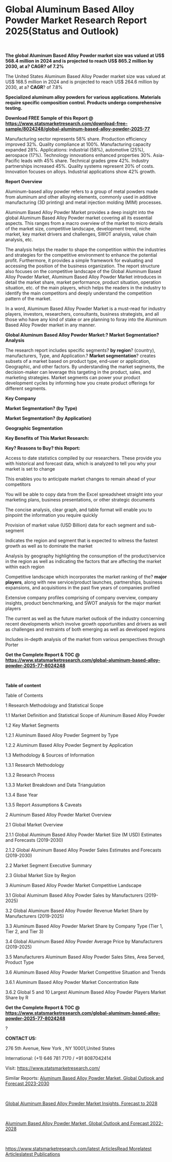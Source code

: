 <h1>Global Aluminum Based Alloy Powder Market Research Report 2025(Status and Outlook)</h1><br/><p><strong>The global Aluminum Based Alloy Powder market size was valued at US$ 568.4 million in 2024 and is projected to reach US$ 865.2 million by 2030, at a? <strong>CAGR</strong>? of 7.2%</strong></p>
 
 
 
 <p>The United States Aluminum Based Alloy Powder market size was valued at US$ 168.5 million in 2024 and is projected to reach US$ 264.6 million by 2030, at a? <strong><strong>CAGR</strong></strong>? of 7.8%</p>
 
 
 
 <p><strong>Specialized aluminum alloy powders for various applications. Materials require specific composition control. Products undergo comprehensive testing.</strong></p>
 
 
 
 <p><strong>Download FREE Sample of this Report @ <a href="https://www.statsmarketresearch.com/download-free-sample/8024248/global-aluminum-based-alloy-powder-2025-77">https://www.statsmarketresearch.com/download-free-sample/8024248/global-aluminum-based-alloy-powder-2025-77</a></strong></p>
 
 
 
 <p>Manufacturing sector represents 58% share. Production efficiency improved 32%. Quality compliance at 100%. Manufacturing capacity expanded 28%. Applications: industrial (58%), automotive (25%), aerospace (17%). Technology innovations enhanced properties 30%. Asia-Pacific leads with 45% share. Technical grades grew 42%. Industry partnerships increased 45%. Quality systems represent 20% of costs. Innovation focuses on alloys. Industrial applications show 42% growth.</p>
 
 
 
 <p><strong>Report Overview</strong></p>
 
 
 
 <p>Aluminum-based alloy powder refers to a group of metal powders made from aluminum and other alloying elements, commonly used in additive manufacturing (3D printing) and metal injection molding (MIM) processes.</p>
 
 
 
 <p>Aluminum Based Alloy Powder Market provides a deep insight into the global Aluminum Based Alloy Powder market covering all its essential aspects. This ranges from a macro overview of the market to micro details of the market size, competitive landscape, development trend, niche market, key market drivers and challenges, SWOT analysis, value chain analysis, etc.</p>
 
 
 
 <p>The analysis helps the reader to shape the competition within the industries and strategies for the competitive environment to enhance the potential profit. Furthermore, it provides a simple framework for evaluating and accessing the position of the business organization. The report structure also focuses on the competitive landscape of the Global Aluminum Based Alloy Powder Market, Aluminum Based Alloy Powder Market introduces in detail the market share, market performance, product situation, operation situation, etc. of the main players, which helps the readers in the industry to identify the main competitors and deeply understand the competition pattern of the market.</p>
 
 
 
 <p>In a word, Aluminum Based Alloy Powder Market is a must-read for industry players, investors, researchers, consultants, business strategists, and all those who have any kind of stake or are planning to foray into the Aluminum Based Alloy Powder market in any manner.</p>
 
 
 
 <p><strong>Global Aluminum Based Alloy Powder Market:? Market Segmentation? Analysis</strong></p>
 
 
 
 <p>The research report includes specific segments? <strong>by region</strong>? (country), manufacturers, Type, and Application.? <strong>Market segmentation</strong>? creates subsets of a market based on product type, end-user or application, Geographic, and other factors. By understanding the market segments, the decision-maker can leverage this targeting in the product, sales, and marketing strategies. Market segments can power your product development cycles by informing how you create product offerings for different segments.</p>
 
 
 
 <p><strong>Key Company</strong></p>
 
 
 
 <p><strong>Market Segmentation? (by Type)</strong></p>
 
 
 
 <p><strong>Market Segmentation? (<strong>by Application</strong>)</strong></p>
 
 
 
 <p><strong>Geographic Segmentation</strong></p>
 
 
 
 <p><strong>Key Benefits of This Market Research:</strong></p>
 
 
 
 <p><strong>Key? <strong>Reasons to Buy</strong>? this Report:</strong></p>
 
 
 
 <p>Access to date statistics compiled by our researchers. These provide you with historical and forecast data, which is analyzed to tell you why your market is set to change</p>
 
 
 
 <p>This enables you to anticipate market changes to remain ahead of your competitors</p>
 
 
 
 <p>You will be able to copy data from the Excel spreadsheet straight into your marketing plans, business presentations, or other strategic documents</p>
 
 
 
 <p>The concise analysis, clear graph, and table format will enable you to pinpoint the information you require quickly</p>
 
 
 
 <p>Provision of market value (USD Billion) data for each segment and sub-segment</p>
 
 
 
 <p>Indicates the region and segment that is expected to witness the fastest growth as well as to dominate the market</p>
 
 
 
 <p>Analysis by geography highlighting the consumption of the product/service in the region as well as indicating the factors that are affecting the market within each region</p>
 
 
 
 <p>Competitive landscape which incorporates the market ranking of the? <strong><strong>major players</strong></strong>, along with new service/product launches, partnerships, business expansions, and acquisitions in the past five years of companies profiled</p>
 
 
 
 <p>Extensive company profiles comprising of company overview, company insights, product benchmarking, and SWOT analysis for the major market players</p>
 
 
 
 <p>The current as well as the future market outlook of the industry concerning recent developments which involve growth opportunities and drivers as well as challenges and restraints of both emerging as well as developed regions</p>
 
 
 
 <p>Includes in-depth analysis of the market from various perspectives through Porter</p>
 
 
 
 <div><b>Get the Complete Report & TOC @ <a href="https://www.statsmarketresearch.com/global-aluminum-based-alloy-powder-2025-77-8024248">https://www.statsmarketresearch.com/global-aluminum-based-alloy-powder-2025-77-8024248</a></b></div>
 
 
 
 <p><br />
 
 <b>Table of content</b></p>
 
 
 
 <p>Table of Contents<br />
 
 1 Research Methodology and Statistical Scope<br />
 
 1.1 Market Definition and Statistical Scope of Aluminum Based Alloy Powder<br />
 
 1.2 Key Market Segments<br />
 
 1.2.1 Aluminum Based Alloy Powder Segment by Type<br />
 
 1.2.2 Aluminum Based Alloy Powder Segment by Application<br />
 
 1.3 Methodology & Sources of Information<br />
 
 1.3.1 Research Methodology<br />
 
 1.3.2 Research Process<br />
 
 1.3.3 Market Breakdown and Data Triangulation<br />
 
 1.3.4 Base Year<br />
 
 1.3.5 Report Assumptions & Caveats<br />
 
 2 Aluminum Based Alloy Powder Market Overview<br />
 
 2.1 Global Market Overview<br />
 
 2.1.1 Global Aluminum Based Alloy Powder Market Size (M USD) Estimates and Forecasts (2019-2030)<br />
 
 2.1.2 Global Aluminum Based Alloy Powder Sales Estimates and Forecasts (2019-2030)<br />
 
 2.2 Market Segment Executive Summary<br />
 
 2.3 Global Market Size by Region<br />
 
 3 Aluminum Based Alloy Powder Market Competitive Landscape<br />
 
 3.1 Global Aluminum Based Alloy Powder Sales by Manufacturers (2019-2025)<br />
 
 3.2 Global Aluminum Based Alloy Powder Revenue Market Share by Manufacturers (2019-2025)<br />
 
 3.3 Aluminum Based Alloy Powder Market Share by Company Type (Tier 1, Tier 2, and Tier 3)<br />
 
 3.4 Global Aluminum Based Alloy Powder Average Price by Manufacturers (2019-2025)<br />
 
 3.5 Manufacturers Aluminum Based Alloy Powder Sales Sites, Area Served, Product Type<br />
 
 3.6 Aluminum Based Alloy Powder Market Competitive Situation and Trends<br />
 
 3.6.1 Aluminum Based Alloy Powder Market Concentration Rate<br />
 
 3.6.2 Global 5 and 10 Largest Aluminum Based Alloy Powder Players Market Share by R</p>
 
 
 
 <div><b>Get the Complete Report & TOC @ <a href="https://www.statsmarketresearch.com/global-aluminum-based-alloy-powder-2025-77-8024248">https://www.statsmarketresearch.com/global-aluminum-based-alloy-powder-2025-77-8024248</a></b></div>
 
 
 
 <p>? </p>
 
 
 
 <p><b>CONTACT US:</b><br />
 
 276 5th Avenue, New York , NY 10001,United States<br />
 
 International: (+1) 646 781 7170 / +91 8087042414<br />
 
 Visit: <a href="https://www.statsmarketresearch.com/">https://www.statsmarketresearch.com/</a><br />
 
 Similar Reports: <a href="https://www.statsmarketresearch.com/global-aluminum-based-alloy-powder-2025-77-8024248">Aluminum Based Alloy Powder Market, Global Outlook and Forecast 2023-2030</a><br />
 
 <br />
 
 <a href="https://www.statsmarketresearch.com/global-aluminum-based-alloy-powder-2025-77-8024248">Global Aluminum Based Alloy Powder Market Insights, Forecast to 2028</a><br />
 
 <br />
 
 <a href="https://www.statsmarketresearch.com/global-aluminum-based-alloy-powder-2025-77-8024248">Aluminum Based Alloy Powder Market, Global Outlook and Forecast 2022-2028</a><br />
 
 <br />
 
 <a href="https://gyeongbokgung.com">https://www.statsmarketresearch.com/</a><a href="https://hallyeomaritime.com">latest Articles</a><a href="https://jingwansa.com">Read More</a><a href="https://nguoiviet.jp/">latest Articles</a><a href="https://www.intelmarketresearch.com/">latest Publications</a></p>